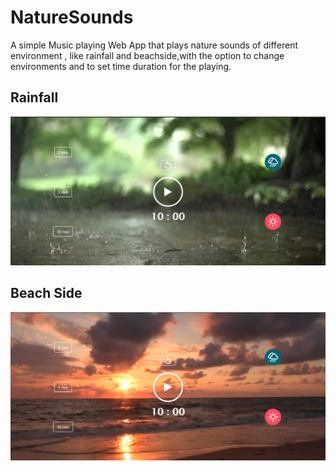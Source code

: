 # NatureSounds
A simple Music playing Web App that plays nature sounds of different environment , like rainfall and beachside,with the option to change environments and to set time duration
for the playing.

## Rainfall
!["Screenshot of the Project"](svg/Rain.png)

## Beach Side
!["Screenshot of the Project"](svg/Beach.png)
